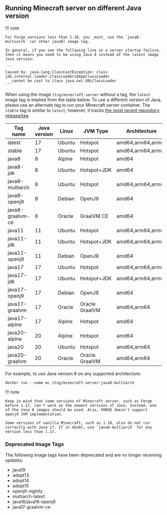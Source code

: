 ## Running Minecraft server on different Java version

!!! note

    For Forge versions less than 1.18, you _must_ use the `java8-multiarch` (or other java8) image tag.

    In general, if you see the following line in a server startup failure, then it means you need to be using Java 8 instead of the latest image Java version:

    ```
    Caused by: java.lang.ClassCastException: class jdk.internal.loader.ClassLoaders$AppClassLoader 
       cannot be cast to class java.net.URLClassLoader
    ```

When using the image `itzg/minecraft-server` without a tag, the `latest` image tag is implied from the table below. To use a different version of Java, please use an alternate tag to run your Minecraft server container. The `stable` tag is similar to `latest`; however, it tracks [the most recent repository release/tag](https://github.com/itzg/docker-minecraft-server/releases/latest).

| Tag name         | Java version | Linux  | JVM Type       | Architecture      |
|------------------|--------------|--------|----------------|-------------------|
| latest           | 17           | Ubuntu | Hotspot        | amd64,arm64,armv7 |
| stable           | 17           | Ubuntu | Hotspot        | amd64,arm64,armv7 |
| java8            | 8            | Alpine | Hotspot        | amd64             |
| java8-jdk        | 8            | Ubuntu | Hotspot+JDK    | amd64             |
| java8-multiarch  | 8            | Ubuntu | Hotspot        | amd64,arm64,armv7 |
| java8-openj9     | 8            | Debian | OpenJ9         | amd64             |
| java8-graalvm-ce | 8            | Oracle | GraalVM CE     | amd64             |
| java11           | 11           | Ubuntu | Hotspot        | amd64,arm64,armv7 |
| java11-jdk       | 11           | Ubuntu | Hotspot+JDK    | amd64,arm64,armv7 |
| java11-openj9    | 11           | Debian | OpenJ9         | amd64             |
| java17           | 17           | Ubuntu | Hotspot        | amd64,arm64,armv7 |
| java17-jdk       | 17           | Ubuntu | Hotspot+JDK    | amd64,arm64,armv7 |
| java17-openj9    | 17           | Debian | OpenJ9         | amd64             |
| java17-graalvm   | 17           | Oracle | Oracle GraalVM | amd64,arm64       |   
| java17-alpine    | 17           | Alpine | Hotspot        | amd64             |
| java20-alpine    | 20           | Alpine | Hotspot        | amd64             |
| java20           | 20           | Ubuntu | Hotspot        | amd64,arm64       |
| java20-graalvm   | 20           | Oracle | Oracle GraalVM | amd64,arm64       |   

For example, to use Java version 8 on any supported architecture:

    docker run --name mc itzg/minecraft-server:java8-multiarch

!!! note

    Keep in mind that some versions of Minecraft server, such as Forge before 1.17, can't work on the newest versions of Java. Instead, one of the Java 8 images should be used. Also, FORGE doesn't support openj9 JVM implementation.
    
    Some versions of vanilla Minecraft, such as 1.10, also do not run correctly with Java 17. If in doubt, use `java8-multiarch` for any version less than 1.17.

### Deprecated Image Tags

The following image tags have been deprecated and are no longer receiving updates:
- java19
- adopt13
- adopt14
- adopt15
- openj9-nightly
- multiarch-latest
- java16/java16-openj9
- java17-graalvm-ce
